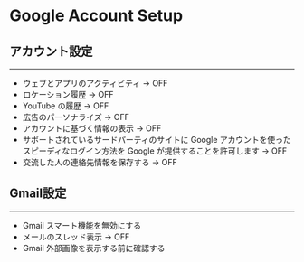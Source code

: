 # Google Account Setup


## アカウント設定
----------------------------------------
- ウェブとアプリのアクティビティ -> OFF
- ロケーション履歴 -> OFF
- YouTube の履歴 -> OFF
- 広告のパーソナライズ -> OFF
- アカウントに基づく情報の表示 -> OFF
- サポートされているサードパーティのサイトに Google アカウントを使ったスピーディなログイン方法を Google が提供することを許可します -> OFF
- 交流した人の連絡先情報を保存する -> OFF


## Gmail設定
----------------------------------------
- Gmail スマート機能を無効にする
- メールのスレッド表示 -> OFF
- Gmail 外部画像を表示する前に確認する
